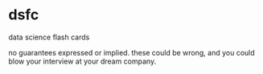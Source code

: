 # dsfc
data science flash cards

no guarantees expressed or implied. these could be wrong, and you could blow your interview at your dream company.
